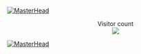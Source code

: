 [![MasterHead](https://firebasestorage.googleapis.com/v0/b/flexi-coding.appspot.com/o/dempgi7-520f8d5f-63d4-4453-8822-dbc149ae27f8.gif?alt=media&token=91c0c7b2-93c3-4029-b011-1a8703c5730d)](https://github.com/suprunchuk)

<p align="center"> 
  Visitor count<br>
  <img src="https://profile-counter.glitch.me/suprunchuk/count.svg" />
</p>

 [![MasterHead](https://rosidssoy.notion.site/image/https%3A%2F%2Fi.pinimg.com%2Foriginals%2F13%2Fb6%2F43%2F13b643122e6cde5c26d461dea77f1ba5.gif)](https://github.com/123)
